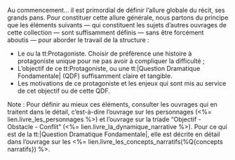<!-- Page: #359 Définition globale de la structure -->


Au commencement… il est primordial de définir l’allure globale du récit, ses grands pans. Pour constituer cette allure générale, nous partons du principe que les éléments suivants — qui constituent les sujets d’autres ouvrages de cette collection — sont suffisamment définis — sans être forcément aboutis — pour aborder le travail de la structure :

*  Le ou la tt:Protagoniste. Choisir de préfèrence une histoire à protagoniste unique pour ne pas avoir à compliquer la difficulté ;
*  L’objectif de ce tt:Protagoniste, ou une tt:|Question Dramatique Fondamentale| (QDF) suffisamment claire et tangible.
*  Les motivations de ce protagoniste et les enjeux qui sont mis au service de cet objectif ou de cette QDF.

Note : Pour définir au mieux ces éléments, consulter les ouvrages qui en traitent dans le détail, c’est-à-dire l’ouvrage sur les personnages (<%= lien.livre_les_personnages %>) et l’ouvrage sur la triade “Objectif - Obstacle - Conflit” (<%= lien.livre_la_dynamique_narrative %>). Pour ce qui est de la tt:|Question Dramatique Fondamentale|, elle est décrite en détail dans l’ouvrage sur les <%= lien.livre_les_concepts_narratifs(%Q{concepts narratifs}) %>.
